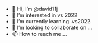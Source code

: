 - 👋 Hi, I’m @david11j
- 👀 I’m interested in vs 2022
- 🌱 I’m currently learning .vs2022.
- 💞️ I’m looking to collaborate on ...
- 📫 How to reach me ...

<!---
david11j/david11j is a ✨ special ✨ repository because its `README.md` (this file) appears on your GitHub profile.
You can click the Preview link to take a look at your changes.
--->
